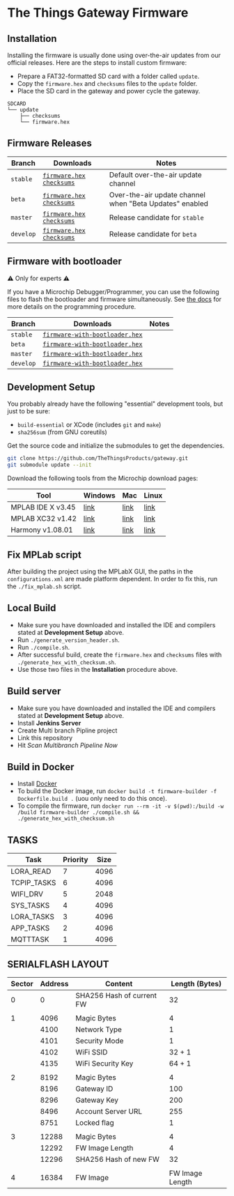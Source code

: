 # The Things Gateway Firmware

## Installation

Installing the firmware is usually done using over-the-air updates from our official releases. Here are the steps to install custom firmware:

- Prepare a FAT32-formatted SD card with a folder called `update`.
- Copy the `firmware.hex` and `checksums` files to the `update` folder.
- Place the SD card in the gateway and power cycle the gateway.

```
SDCARD
└── update
    ├── checksums
    └── firmware.hex
```

## Firmware Releases

| **Branch** | **Downloads** | **Notes** |
| ---------- | ------------- | --------- |
| `stable`   | [`firmware.hex`](https://thethingsproducts.blob.core.windows.net/the-things-gateway/v1/stable/firmware.hex) [`checksums`](https://thethingsproducts.blob.core.windows.net/the-things-gateway/v1/stable/checksums) | Default over-the-air update channel |
| `beta`     | [`firmware.hex`](https://thethingsproducts.blob.core.windows.net/the-things-gateway/v1/beta/firmware.hex) [`checksums`](https://thethingsproducts.blob.core.windows.net/the-things-gateway/v1/beta/checksums) | Over-the-air update channel when "Beta Updates" enabled |
| `master`   | [`firmware.hex`](https://thethingsproducts.blob.core.windows.net/the-things-gateway/v1/master/firmware.hex) [`checksums`](https://thethingsproducts.blob.core.windows.net/the-things-gateway/v1/master/checksums) | Release candidate for `stable` |
| `develop`  | [`firmware.hex`](https://thethingsproducts.blob.core.windows.net/the-things-gateway/v1/develop/firmware.hex) [`checksums`](https://thethingsproducts.blob.core.windows.net/the-things-gateway/v1/develop/checksums) | Release candidate for `beta` |

## Firmware with bootloader

⚠️ Only for experts ⚠️

If you have a Microchip Debugger/Programmer, you can use the following files to flash the bootloader and firmware simultaneously. See [the docs](https://www.thethingsnetwork.org/docs/gateways/gateway/programhexfile.html) for more details on the programming procedure.

| **Branch** | **Downloads** | **Notes** |
| ---------- | ------------- | --------- |
| `stable`   | [`firmware-with-bootloader.hex`](https://thethingsproducts.blob.core.windows.net/the-things-gateway/v1/stable/firmware-with-bootloader.hex) | |
| `beta`     | [`firmware-with-bootloader.hex`](https://thethingsproducts.blob.core.windows.net/the-things-gateway/v1/beta/firmware-with-bootloader.hex) | |
| `master`   | [`firmware-with-bootloader.hex`](https://thethingsproducts.blob.core.windows.net/the-things-gateway/v1/master/firmware-with-bootloader.hex) | |
| `develop`  | [`firmware-with-bootloader.hex`](https://thethingsproducts.blob.core.windows.net/the-things-gateway/v1/develop/firmware-with-bootloader.hex) | |

## Development Setup

You probably already have the following "essential" development tools, but just to be sure:

- `build-essential` or XCode (includes `git` and `make`)
- `sha256sum` (from GNU coreutils)

Get the source code and initialize the submodules to get the dependencies.

```sh
git clone https://github.com/TheThingsProducts/gateway.git
git submodule update --init
```

Download the following tools from the Microchip download pages:

| Tool | Windows | Mac | Linux | 
|--------|---------|---------------------------|-----------------|
| MPLAB IDE X v3.45|  [link](http://ww1.microchip.com/downloads/en/DeviceDoc/MPLABX-v3.45-windows-installer.exe)|  [link](http://ww1.microchip.com/downloads/en/DeviceDoc/MPLABX-v3.45-osx-installer.dmg)|[link](http://ww1.microchip.com/downloads/en/DeviceDoc/MPLABX-v3.45-linux-installer.tar)|
| MPLAB XC32 v1.42 | [link](http://ww1.microchip.com/downloads/en/DeviceDoc/xc32-v1.42-full-install-windows-installer.exe)| [link](http://ww1.microchip.com/downloads/en/DeviceDoc/xc32-v1.42-full-install-osx-installer.dmg)| [link](http://ww1.microchip.com/downloads/en/DeviceDoc/xc32-v1.42-full-install-linux-installer.run)|
| Harmony v1.08.01| [link](http://ww1.microchip.com/downloads/en/DeviceDoc/harmony_v1_08_01_windows_installer.exe)| [link](http://ww1.microchip.com/downloads/en/DeviceDoc/harmony_v1_08_01_osx_installer.dmg)| [link](http://ww1.microchip.com/downloads/en/DeviceDoc/harmony_v1_08_01_linux_installer.run)|

## Fix MPLab script

After building the project using the MPLabX GUI, the paths in the `configurations.xml` are made platform dependent. In order to fix this, run the `./fix_mplab.sh` script.

## Local Build

- Make sure you have downloaded and installed the IDE and compilers stated at **Development Setup** above.
- Run `./generate_version_header.sh`.
- Run `./compile.sh`.
- After successful build, create the `firmware.hex` and `checksums` files with `./generate_hex_with_checksum.sh`.
- Use those two files in the **Installation** procedure above.

## Build server

- Make sure you have downloaded and installed the IDE and compilers stated at **Development Setup** above.
- Install **Jenkins Server**
- Create Multi branch Pipline project
- Link this repository
- Hit *Scan Multibranch Pipeline Now*

## Build in Docker

- Install [Docker](https://www.docker.com/community-edition#/download)
- To build the Docker image, run `docker build -t firmware-builder -f Dockerfile.build .` (uou only need to do this once).
- To compile the firmware, run `docker run --rm -it -v $(pwd):/build -w /build firmware-builder ./compile.sh && ./generate_hex_with_checksum.sh`

## TASKS

| Task        | Priority | Size |
|-------------|----------|------|
| LORA_READ   | 7        | 4096 |
| TCPIP_TASKS | 6        | 4096 |
| WIFI_DRV    | 5        | 2048 |
| SYS_TASKS   | 4        | 4096 |
| LORA_TASKS  | 3        | 4096 |
| APP_TASKS   | 2        | 4096 |
| MQTTTASK    | 1        | 4096 |

## SERIALFLASH LAYOUT

| Sector | Address | Content                   | Length (Bytes)  |
|--------|---------|---------------------------|-----------------|
| 0      | 0       | SHA256 Hash of current FW | 32              |
|        |         |                           |                 |
| 1      | 4096    | Magic Bytes               | 4               |
|        | 4100    | Network Type              | 1               |
|        | 4101    | Security Mode             | 1               |
|        | 4102    | WiFi SSID                 | 32 + 1          |
|        | 4135    | WiFi Security Key         | 64 + 1          |
|        |         |                           |                 |
| 2      | 8192    | Magic Bytes               | 4               |
|        | 8196    | Gateway ID                | 100             |
|        | 8296    | Gateway Key               | 200             |
|        | 8496    | Account Server URL        | 255             |
|        | 8751    | Locked flag               | 1               |
|        |         |                           |                 |
| 3      | 12288   | Magic Bytes               | 4               |
|        | 12292   | FW Image Length           | 4               |
|        | 12296   | SHA256 Hash of new FW     | 32              |
|        |         |                           |                 |
| 4      | 16384   | FW Image                  | FW Image Length |
